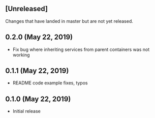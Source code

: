 ## [Unreleased]

Changes that have landed in master but are not yet released.

## 0.2.0 (May 22, 2019)

* Fix bug where inheriting services from parent containers was not working

## 0.1.1 (May 22, 2019)

* README code example fixes, typos

## 0.1.0 (May 22, 2019)

* Initial release
